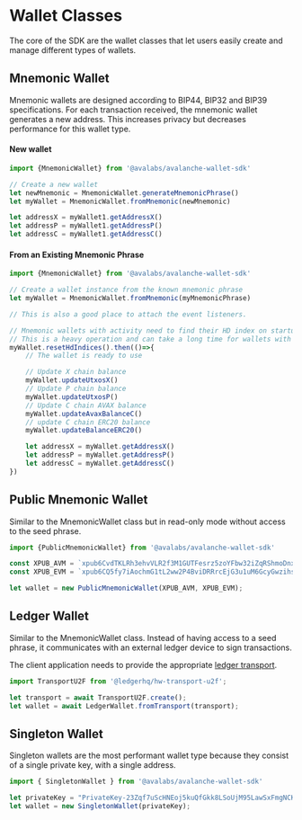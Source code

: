 # Wallet Classes

The core of the SDK are the wallet classes that let users easily create and manage different types of wallets.

## Mnemonic Wallet
Mnemonic wallets are designed according to BIP44, BIP32 and BIP39 specifications.
For each transaction received, the mnemonic wallet generates a new address.
This increases privacy but decreases performance for this wallet type.

#### New wallet
```typescript
import {MnemonicWallet} from '@avalabs/avalanche-wallet-sdk'

// Create a new wallet
let newMnemonic = MnemonicWallet.generateMnemonicPhrase()
let myWallet = MnemonicWallet.fromMnemonic(newMnemonic)

let addressX = myWallet1.getAddressX()
let addressP = myWallet1.getAddressP()
let addressC = myWallet1.getAddressC()
```

#### From an Existing Mnemonic Phrase
```typescript
import {MnemonicWallet} from '@avalabs/avalanche-wallet-sdk'

// Create a wallet instance from the known mnemonic phrase
let myWallet = MnemonicWallet.fromMnemonic(myMnemonicPhrase)

// This is also a good place to attach the event listeners.

// Mnemonic wallets with activity need to find their HD index on startup
// This is a heavy operation and can take a long time for wallets with extensive activity
myWallet.resetHdIndices().then(()=>{
    // The wallet is ready to use

    // Update X chain balance
    myWallet.updateUtxosX()
    // Update P chain balance
    myWallet.updateUtxosP()
    // Update C chain AVAX balance
    myWallet.updateAvaxBalanceC()
    // update C chain ERC20 balance
    myWallet.updateBalanceERC20()

    let addressX = myWallet.getAddressX()
    let addressP = myWallet.getAddressP()
    let addressC = myWallet.getAddressC()
})
```

## Public Mnemonic Wallet
Similar to the MnemonicWallet class but in read-only mode without access to the seed phrase.

```typescript
import {PublicMnemonicWallet} from '@avalabs/avalanche-wallet-sdk'

const XPUB_AVM = `xpub6CvdTKLRh3ehvVLR2f3M1GUTFesrz5zoYFbw32iZqRShmoDnxtfSaF7mdCvXwNRfTwce5RYEADGb6YAzhqEAujEkvjTod6s2WEkpUBJZwqf`;
const XPUB_EVM = `xpub6CQ5fy7iAochmG1tL2ww2P4BviDRRrcEjG3u1uM6GcyGwzihscWoX9RwiCrZDcpAbYK8reYcy7cT8ZgZWVbReZ44ehVYqi5jZD9NknLx4TS`;

let wallet = new PublicMnemonicWallet(XPUB_AVM, XPUB_EVM);
```

## Ledger Wallet
Similar to the MnemonicWallet class. Instead of having access to a seed phrase, it communicates with an external ledger device to sign transactions.

The client application needs to provide the appropriate [ledger transport](https://github.com/LedgerHQ/ledgerjs#ledgerhqhw-transport-).

```typescript
import TransportU2F from '@ledgerhq/hw-transport-u2f';

let transport = await TransportU2F.create();
let wallet = await LedgerWallet.fromTransport(transport);
```

## Singleton Wallet
Singleton wallets are the most performant wallet type because they consist of a single private key, with a single address.

```typescript
import { SingletonWallet } from '@avalabs/avalanche-wallet-sdk'

let privateKey = "PrivateKey-23Zqf7uScHNEoj5kuQfGkk8LSoUjM95LawSxFmgNCK6kFnWC7p"
let wallet = new SingletonWallet(privateKey);
```
